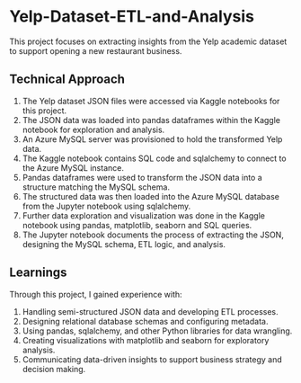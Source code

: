 # Yelp-Dataset-ETL-and-Analysis

This project focuses on extracting insights from the Yelp academic dataset to support opening a new restaurant business.

## Technical Approach
1. The Yelp dataset JSON files were accessed via Kaggle notebooks for this project.
2. The JSON data was loaded into pandas dataframes within the Kaggle notebook for exploration and analysis.
3. An Azure MySQL server was provisioned to hold the transformed Yelp data.
4. The Kaggle notebook contains SQL code and sqlalchemy to connect to the Azure MySQL instance.
5. Pandas dataframes were used to transform the JSON data into a structure matching the MySQL schema.
6. The structured data was then loaded into the Azure MySQL database from the Jupyter notebook using sqlalchemy.
7. Further data exploration and visualization was done in the Kaggle notebook using pandas, matplotlib, seaborn and SQL queries.
8. The Jupyter notebook documents the process of extracting the JSON, designing the MySQL schema, ETL logic, and analysis.

## Learnings
Through this project, I gained experience with:

1. Handling semi-structured JSON data and developing ETL processes.
2. Designing relational database schemas and configuring metadata.
3. Using pandas, sqlalchemy, and other Python libraries for data wrangling.
4. Creating visualizations with matplotlib and seaborn for exploratory analysis.
5. Communicating data-driven insights to support business strategy and decision making.
